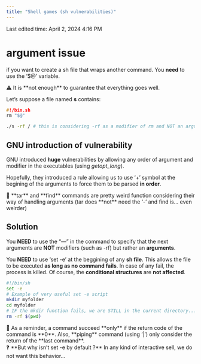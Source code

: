 ```yaml
---
title: "Shell games (sh vulnerabilities)"
---
```

Last edited time: April 2, 2024 4:16 PM

# argument issue

if you want to create a sh file that wraps another command. You **need** to use the ‘$@’ variable.

<aside>
⚠️ It is **not enough** to guarantee that everything goes well.

</aside>

Let’s suppose a file named **s** contains:

```c
#!/bin.sh
rm "$@"
```

```bash
./s -rf / # this is considering -rf as a modifier of rm and NOT an argument
```

## GNU introduction of vulnerability

GNU introduced **huge** vulnerabilities by allowing any order of argument and modifier in the executables (using *getopt_long*).

Hopefully, they introduced a rule allowing us to use ‘+’ symbol at the begining of the arguments to force them to be parsed **in order**.

<aside>
🤯 **tar** and **find** commands are pretty weird function considering their way of handling arguments (tar does **not** need the ‘-’ and find is… even weirder)

</aside>

## Solution

You **NEED** to use the “—” in the command to specify that the next arguments are **NOT** modifiers (such as -rf) but rather an **arguments**.

You **NEED** to use ‘set -e’ at the beggining of any **sh file**. This allows the file to be executed **as long as no command fails**. In case of any fail, the process is killed. Of course, the **conditional structures** are **not affected**.

```bash
#!/bin/sh
set -e
# Example of very useful set -e script
mkdir myfolder
cd myfolder
# IF the mkdir function fails, we are STILL in the current directory...
rm -rf $(pwd)
```

<aside>
🧠 As a reminder, a command succeed **only** if the return code of the command is **0**.
Also, **piping** command (using ‘|’) only consider the return of the **last command**.

</aside>

<aside>
❓ **But why isn’t set -e by default ?** In any kind of interactive sell, we do not want this behavior…

</aside>
